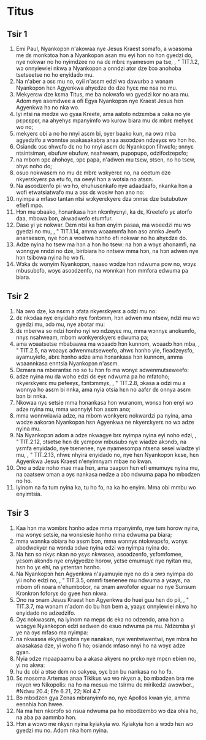 # Titus

## Tsir 1

1. Emi Paul, Nyankopɔn n'akowaa nye Jesus Kraest somafo, a wɔasoma me dɛ monkɔtoa hɔn a Nyankopɔn asan mu eyi hɔn no hɔn gyedzi do, nye nokwar no ho nyimdzee no na dɛ mbrɛ nyamesom pa tse, , "
TIT.1.2, wɔ onnyiewiei nkwa a Nyankopɔn a onndzi ator dze bɔɔ anohoba tsetseetse no ho enyidado mu.
3. Na n'aber a ɔsɛ mu no, oyii n'asɛm edzi wɔ dawurbɔ a wɔnam Nyankopɔn hɛn Agyenkwa ahyɛdze do dze hyɛɛ me nsa no mu.
4. Mekyerɛw dze kɛma Titus, me ba nokwafo wɔ gyedzi kor no ara mu. Adom nye asomdwee a ofi Egya Nyankopɔn nye Kraest Jesus hɛn Agyenkwa hɔ no nka wo.
5. Iyi ntsi na medze wo gyaa Kreete, ama aatoto ndzɛmba a ɔaka no yie pɛpɛɛpɛr, na ahyehyɛ mpanyimfo wɔ kurow biara mu dɛ mbrɛ mehyɛɛ wo no;
6. mekyerɛ obi a no ho nnyi asɛm bi, ɔyer baako kun, na ɔwɔ mba agyedzifo a wɔnntse asakasakabra anaa asoɔdzen ndzeyɛɛ wɔ hɔn ho.
7. Osiandɛ ɔsɛ ɔhwɛfo dɛ no ho nnyi asɛm dɛ Nyankopɔn fihwɛfo; ɔnnyɛ ntsintsiman, ebufuw ebufuw, nsahweam, pupopupo, odzifodzepɛfo;
8. na mbom ɔpɛ ahɔhoyɛ, ɔpɛ papa, n'adwen mu tsew, ɔtsen, no ho tsew, ɔhyɛ noho do;
9. osuo nokwasɛm no mu dɛ mbrɛ wɔkyerɛɛ no, na oeetum dze nkyerɛkyerɛ pa etu fo, na oeeyi hɔn a wotsia no atsɛn.
10. Na asoɔdzenfo pii wɔ hɔ, ehuhusɛnkafo nye adaadaafo, nkanka hɔn a wofi etwatsiatwafo mu a ɔsɛ dɛ wosiw hɔn ano no:
11. nyimpa a mfaso tantan ntsi wɔkyerɛkyerɛ dza ɔnnsɛ dze butubutuw efiefi mpo.
12. Hɔn mu ɔbaako, hɔnankasa hɔn nkɔnhyɛnyi, ka dɛ, Kreetefo yɛ atorfo daa, mbowa bɔn, akwadwefo etumfur.
13. Dase yi yɛ nokwar. Dɛm ntsi ka hɔn enyim pasaa, ma woeedzi mu wɔ gyedzi no mu, , "
TIT.1.14, amma wɔaammfa hɔn aso annkɔ Jewfo anansesɛm, nye hɔn a woetwa hɔnho efi nokwar no ho ahyɛdze do.
15. Adze nyina ho tsew ma hɔn a hɔn ho tsew: na hɔn a wɔyɛ ahonamfi, na wɔnngye nndzi no dze, biribiara ho nntsew mma hɔn, na hɔn adwen nye hɔn tsibowa nyina ho wɔ fi.
16. Wɔka dɛ wonyim Nyankopɔn, naaso wɔdze hɔn ndwuma pow no, wɔyɛ mbusubɔfo, wɔyɛ asoɔdzenfo, na wɔnnkan hɔn mmfora edwuma pa biara.

## Tsir 2

1. Na ɔwo dze, ka nsɛm a ɔfata nkyerɛkyerɛ a odzi mu no:
2. dɛ nkɔdaa nyɛ enyidahɔ nyɛ fɔntɔmm, hɔn adwen mu ntsew, ndzi mu wɔ gyedzi mu, ɔdɔ mu, nye abotar mu:
3. dɛ mberwa so ndzi hɔnho nyi wɔ ndzeyɛɛ mu, mma wɔnnyɛ anokumfo, nnyɛ nsahweam, mbom wɔnkyerɛkyerɛ edwuma pa;
4. ama wɔaatsetse mbabaawa ma wɔaadɔ hɔn kunnom, wɔaadɔ hɔn mba, , "
TIT.2.5, na wɔaayɛ adwenmutseweefo, ahwɛ hɔnho yie, fieadzeyɛfo, ayamuyiefo, abrɛ hɔnho adze ama hɔnankasa hɔn kunnom, amma wɔaannkasa enntsia Nyankopɔn n'asɛm.
6. Dɛmara na mberantsɛ no so tu hɔn fo ma wɔnyɛ adwenmutseweefo:
7. adze nyina mu da woho edzi dɛ eyɛ ndwuma pa ho mfatoho; nkyerɛkyerɛ mu pefeeyɛ, fɔntɔmmyɛ, , "
TIT.2.8, ɔkasa a odzi mu a wonnya ho asɛm bi nnka, ama nyia otsia hɛn no aafɛr dɛ onnya asɛm bɔn bi nnka.
9. Nkowaa nyɛ setsie mma hɔnankasa hɔn wuranom, wɔnsɔ hɔn enyi wɔ adze nyina mu, mma wonnyiyi hɔn asɛm ano;
10. mma wonnwiawia adze, na mbom wɔnkyerɛ nokwardzi pa nyina, ama wɔdze aakorɔn Nyankopɔn hɛn Agyenkwa ne nkyerɛkyerɛ no wɔ adze nyina mu.
11. Na Nyankopɔn adom a ɔdze nkwagye brɛ nyimpa nyina eyi noho edzi, , "
TIT.2.12, ɔtsetse hɛn dɛ yɛmpow mbusubɔ nye wiadze akɔndɔ, na yɛmfa enyidado, nye tsenenee, nye nyamesompa ntsena sesei wiadze yi mu, , "
TIT.2.13, nhwɛ nhyira enyidado no, nye hɛn Nyankopɔn kɛse, hɛn Agyenkwa Jesus Kraest n'enyimnyam mbae no kwan.
14. Ɔno a ɔdze noho mae maa hɛn, ama ɔaapon hɛn efi emumuyɛ nyina mu, na ɔaatsew ɔman a ɔyɛ nankasa nedze a ɔbɔ ndwuma papa ho mbɔdzen no ho.
15. Iyinom na fa tum nyina ka, tu ho fo, na ka ho enyim. Mma obi mmbu wo enyimtsia.

## Tsir 3

1. Kaa hɔn ma wɔmbrɛ hɔnho adze mma mpanyimfo, nye tum horow nyina, ma wɔnyɛ setsie, na wonsiesie hɔnho mma edwuma pa biara;
2. mma wɔnnka obiara ho asɛm bɔn, mma wɔnnyɛ ntokwapɛfo, wɔnyɛ abodwekyɛr na wɔnda ɔdwe nyina edzi wɔ nyimpa nyina do.
3. Na hɛn so nkyɛ nkan no yɛyɛ nkwasea, asoɔdzenfo, yɛfomfomee, yɛsom akɔndɔ nye enyigyedze horow, yɛtse emumuyɛ nye nyitan mu, hɛn ho yɛ ehi, na yɛtentan hɛnho.
4. Na Nyankopɔn hɛn Agyenkwa n'ayamuyie nye no dɔ a ɔwɔ nyimpa do yii noho edzi no, , "
TIT.3.5, ommfi tsenenee mu ndwuma a yɛayɛ, na mbom ofi noara n'ehumbɔbɔr, na ɔnam awofofor eguar no nye Sunsum Krɔnkrɔn foforyɛ do gyee hɛn nkwa.
6. Ɔno na ɔnam Jesus Kraest hɛn Agyenkwa do huei guu hɛn do pii, , "
TIT.3.7, ma wɔnam n'adom do bu hɛn bem a, yaayɛ onnyiewiei nkwa ho enyidado no adzedzifo.
8. Ɔyɛ nokwasɛm, na iyinom na mepɛ dɛ eka no ɔdzendo, ama hɔn a wɔagye Nyankopɔn edzi aadwen do esuo ndwuma pa mu. Ndzɛmba yi ye na ɔyɛ mfaso ma nyimpa:
9. na nkwasea ekyingyebra nye nanakan, nye wentwiwentwi, nye mbra ho akasakasa dze, yi woho fi ho; osiandɛ mfaso nnyi ho na wɔyɛ adze gyan.
10. Nyia ɔdze mpaapaamu ba a akasa akyerɛ no prɛko nye mpɛn ebien no, yi no akwa:
11. hu dɛ obi a ɔtse dɛm no ɔakyea, ɔyɛ bɔn bu nankasa no ho fɔ.
12. Sɛ mosoma Artemas anaa Tikikus wɔ wo nkyɛn a, bɔ mbɔdzen bra me nkyɛn wɔ Nikopolis: na hɔ na mesua me tsirmu dɛ mirikedzi awɔwber., #Ndwu 20.4; Efe 6.21, 22; Kol 4.7
13. Bɔ mbɔdzen gya Zenas mbranyimfo no, nye Apollos kwan yie, amma eennhia hɔn hwee.
14. Na ma hɛn nkorɔfo so nsua ndwuma pa ho mbɔdzembɔ wɔ dza ohia ho, na aba pa aammbɔ hɔn.
15. Hɔn a wɔwɔ me nkyɛn nyina kyiakyia wo. Kyiakyia hɔn a wɔdɔ hɛn wɔ gyedzi mu no. Adom nka hom nyina.

